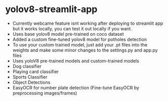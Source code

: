 # yolov8-streamlit-app

* Currently webcame feature isnt working after deploying to streamlit app but it works locally, you can test it out locally if you want.
* Uses base yolov8 model pre-trained on coco dataset
* Added a custom fine-tuned yolov8 model for potholes detection
* To use your custom trained model, just add your .pt files into the weights and make some minor changes to the settings.py and app.py files
* Uses yoloV8 pre-trained models and custom-trained models
* Dog classifier
* Playing card classifier
* Sports Classifier
* Object Detections
* EasyOCR for number plate detection (Fine-tune EasyOCR by preprocessing images/frames)
  

